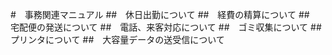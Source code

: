 #　事務関連マニュアル
##　休日出勤について
##　経費の精算について
##　宅配便の発送について
##　電話、来客対応について
##　ゴミ収集について
##　プリンタについて
##　大容量データの送受信について
